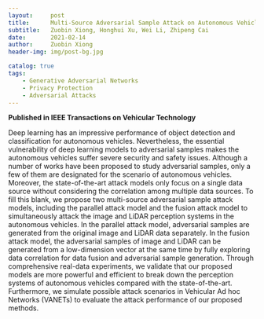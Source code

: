 ```yaml
---
layout:     post
title:      Multi-Source Adversarial Sample Attack on Autonomous Vehicles
subtitle:   Zuobin Xiong, Honghui Xu, Wei Li, Zhipeng Cai
date:       2021-02-14
author:     Zuobin Xiong
header-img: img/post-bg.jpg

catalog: true
tags:
    - Generative Adversarial Networks
    - Privacy Protection
    - Adversarial Attacks
---
```



**Published in IEEE Transactions on Vehicular Technology**

Deep learning has an impressive performance of object detection and classification for autonomous vehicles. Nevertheless, the essential vulnerability of deep learning models to adversarial samples makes the autonomous vehicles suffer severe security and safety issues. Although a number of works have been proposed to study adversarial samples, only a few of them are designated for the scenario of autonomous vehicles. Moreover, the state-of-the-art attack models only focus on a single data source without considering the correlation among multiple data sources. To fill this blank, we propose two multi-source adversarial sample attack models, including the parallel attack model and the fusion attack model to simultaneously attack the image and LiDAR perception systems in the autonomous vehicles. In the parallel attack model, adversarial samples are generated from the original image and LiDAR data separately. In the fusion attack model, the adversarial samples of image and LiDAR can be generated from a low-dimension vector at the same time by fully exploring data correlation for data fusion and adversarial sample generation. Through comprehensive real-data experiments, we validate that our proposed models are more powerful and efficient to break down the perception systems of autonomous vehicles compared with the state-of-the-art. Furthermore, we simulate possible attack scenarios in Vehicular Ad hoc Networks (VANETs) to evaluate the attack performance of our proposed methods.
